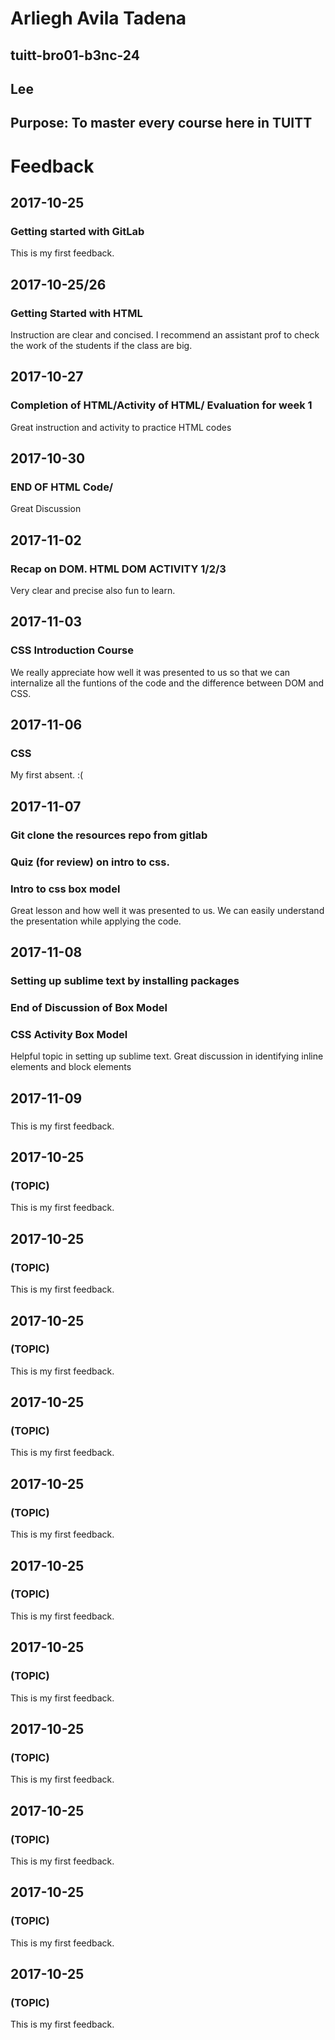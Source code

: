 # Arliegh Avila Tadena
## tuitt-bro01-b3nc-24
## Lee
## Purpose: To master every course here in TUITT

# Feedback
## 2017-10-25
### Getting started with GitLab
This is my first feedback.


## 2017-10-25/26
### Getting Started with HTML
Instruction are clear and concised. I recommend an assistant prof to check the work of the students if the class are big. 


## 2017-10-27
### Completion of HTML/Activity of HTML/ Evaluation for week 1
Great instruction and activity to practice HTML codes


## 2017-10-30
### END OF HTML Code/ 
Great Discussion


## 2017-11-02
### Recap on DOM. HTML DOM ACTIVITY 1/2/3 
Very clear and precise also fun to learn.


## 2017-11-03
### CSS Introduction Course
We really appreciate how well it was presented to us so that we can internalize all the funtions of the code and the difference between DOM and CSS.


## 2017-11-06
### CSS
My first absent. :(


## 2017-11-07
### Git clone the resources repo from gitlab
### Quiz (for review) on intro to css.
### Intro to css box model
Great lesson and how well it was presented to us. We can easily understand the presentation while applying the code.


## 2017-11-08
### Setting up sublime text by installing packages
### End of Discussion of Box Model
### CSS Activity Box Model
Helpful topic in setting up sublime text. Great discussion in identifying inline elements and block elements


## 2017-11-09
### 
This is my first feedback.


## 2017-10-25
### (TOPIC)
This is my first feedback.


## 2017-10-25
### (TOPIC)
This is my first feedback.


## 2017-10-25
### (TOPIC)
This is my first feedback.


## 2017-10-25
### (TOPIC)
This is my first feedback.


## 2017-10-25
### (TOPIC)
This is my first feedback.


## 2017-10-25
### (TOPIC)
This is my first feedback.

## 2017-10-25
### (TOPIC)
This is my first feedback.

## 2017-10-25
### (TOPIC)
This is my first feedback.

## 2017-10-25
### (TOPIC)
This is my first feedback.

## 2017-10-25
### (TOPIC)
This is my first feedback.


## 2017-10-25
### (TOPIC)
This is my first feedback.
